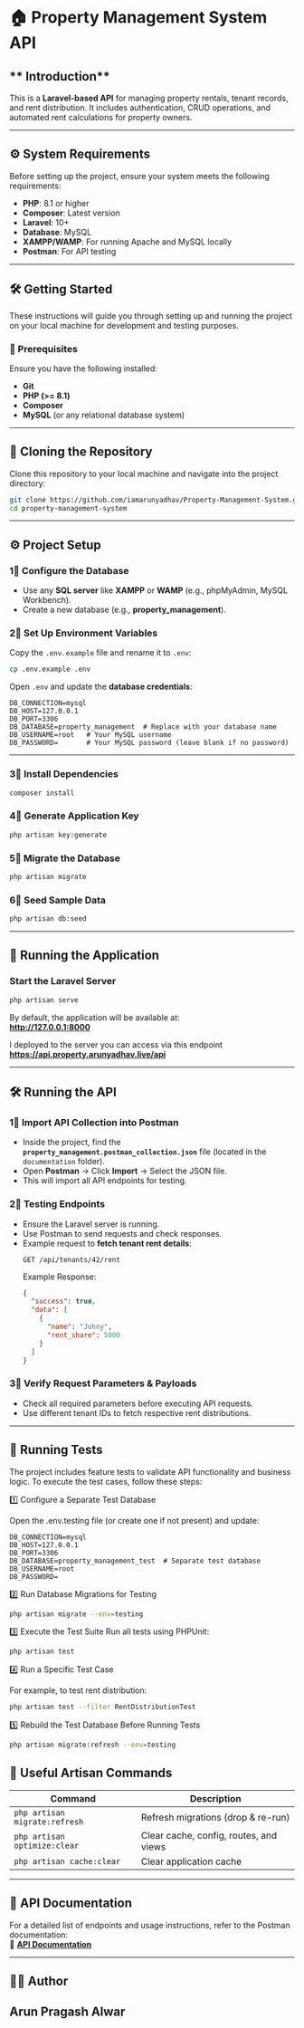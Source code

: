 # **🏠 Property Management System API**  

## ** Introduction**  
This is a **Laravel-based API** for managing property rentals, tenant records, and rent distribution. It includes authentication, CRUD operations, and automated rent calculations for property owners.  

---

## **⚙️ System Requirements**  

Before setting up the project, ensure your system meets the following requirements:  

- **PHP**: 8.1 or higher  
- **Composer**: Latest version  
- **Laravel**: 10+  
- **Database**: MySQL  
- **XAMPP/WAMP**: For running Apache and MySQL locally  
- **Postman**: For API testing  

---

## **🛠️ Getting Started**  

These instructions will guide you through setting up and running the project on your local machine for development and testing purposes.  

### **📌 Prerequisites**  

Ensure you have the following installed:  

- **Git**  
- **PHP (>= 8.1)**  
- **Composer**  
- **MySQL** (or any relational database system)  

---

## **💚 Cloning the Repository**  

Clone this repository to your local machine and navigate into the project directory:  

```sh
git clone https://github.com/iamarunyadhav/Property-Management-System.git
cd property-management-system
```

---

## **⚙️ Project Setup**  

### **1⃣ Configure the Database**  

- Use any **SQL server** like **XAMPP** or **WAMP** (e.g., phpMyAdmin, MySQL Workbench).  
- Create a new database (e.g., **property_management**).  

### **2⃣ Set Up Environment Variables**  

Copy the `.env.example` file and rename it to `.env`:  
```sh
cp .env.example .env
```

Open `.env` and update the **database credentials**:  
```env
DB_CONNECTION=mysql
DB_HOST=127.0.0.1
DB_PORT=3306
DB_DATABASE=property_management  # Replace with your database name
DB_USERNAME=root   # Your MySQL username
DB_PASSWORD=       # Your MySQL password (leave blank if no password)
```

---

### **3⃣ Install Dependencies**  
```sh
composer install
```

### **4⃣ Generate Application Key**  
```sh
php artisan key:generate
```

### **5⃣ Migrate the Database**  
```sh
php artisan migrate
```

### **6⃣ Seed Sample Data**  
```sh
php artisan db:seed
```

---

## **🚀 Running the Application**  

### **Start the Laravel Server**  
```sh
php artisan serve
```

By default, the application will be available at:  
**http://127.0.0.1:8000**  

I deployed to the server you can access via this endpoint
**https://api.property.arunyadhav.live/api**

---

## **🛠️ Running the API**  

### **1⃣ Import API Collection into Postman**  
- Inside the project, find the **`property_management.postman_collection.json`** file (located in the `documentation` folder).  
- Open **Postman** → Click **Import** → Select the JSON file.  
- This will import all API endpoints for testing.  

### **2⃣ Testing Endpoints**  
- Ensure the Laravel server is running.  
- Use Postman to send requests and check responses.  
- Example request to **fetch tenant rent details**:  
  ```http
  GET /api/tenants/42/rent
  ```
  Example Response:
  ```json
  {
    "success": true,
    "data": [
      {
        "name": "Johny",
        "rent_share": 5000
      }
    ]
  }
  ```

### **3⃣ Verify Request Parameters & Payloads**  
- Check all required parameters before executing API requests.  
- Use different tenant IDs to fetch respective rent distributions.  

---

## **🔧 Running Tests** 

The project includes feature tests to validate API functionality and business logic. To execute the test cases, follow these steps:

1️⃣ Configure a Separate Test Database

Open the .env.testing file (or create one if not present) and update:

```env
DB_CONNECTION=mysql
DB_HOST=127.0.0.1
DB_PORT=3306
DB_DATABASE=property_management_test  # Separate test database
DB_USERNAME=root
DB_PASSWORD=
```

2️⃣ Run Database Migrations for Testing
```sh
php artisan migrate --env=testing
```
3️⃣ Execute the Test Suite
Run all tests using PHPUnit:
```sh
php artisan test
```
4️⃣ Run a Specific Test Case

For example, to test rent distribution:
```sh
php artisan test --filter RentDistributionTest
```
5️⃣ Rebuild the Test Database Before Running Tests
```sh
php artisan migrate:refresh --env=testing
```


## **📄 Useful Artisan Commands**  

| Command | Description |
|---------|-------------|
| `php artisan migrate:refresh` | Refresh migrations (drop & re-run) |
| `php artisan optimize:clear` | Clear cache, config, routes, and views |
| `php artisan cache:clear` | Clear application cache |

---

## **📝 API Documentation**  
For a detailed list of endpoints and usage instructions, refer to the Postman documentation:  
🔗 **[API Documentation](https://documenter.getpostman.com/view/24328222/2sAYdeLrnP)**  

---

## **👨‍💻 Author**  
**Arun Pragash Alwar**  
---

